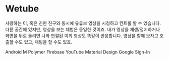 # Wetube
사랑하는 이, 혹은 친한 친구와 동시에 유튜브 영상을 시청하고 컨트롤 할 수 있습니다. 다른 공간에 있지만, 영상을 보는 체험은 동일한 것이죠. 내가 영상을 재생/정지하거나 화면을 뒤로 돌리면 나와 연결된 이의 영상도 똑같이 반응합니다. 영상을 함께 보자고 호출할 수도 있고, 채팅을 할 수도 있죠.

Android M
Polymer
Firebase
YouTube
Material Design
Google Sign-In
